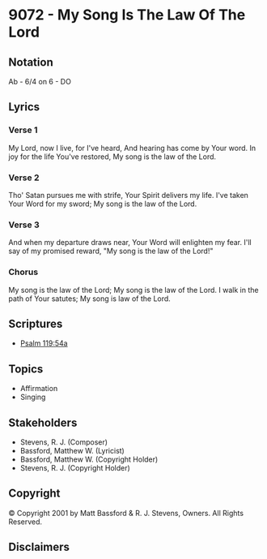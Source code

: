 # 9072 - My Song Is The Law Of The Lord

## Notation

Ab - 6/4 on 6 - DO

## Lyrics

### Verse 1

My Lord, now I live, for I've heard, And hearing has come by Your word. In joy for the life You've restored, My song is the law of the Lord.

### Verse 2

Tho' Satan pursues me with strife, Your Spirit delivers my life. I've taken Your Word for my sword; My song is the law of the Lord.

### Verse 3

And when my departure draws near, Your Word will enlighten my fear. I'll say of my promised reward, "My song is the law of the Lord!"

### Chorus

My song is the law of the Lord; My song is the law of the Lord. I walk in the path of Your satutes; My song is law of the Lord.


## Scriptures

- [Psalm 119:54a](https://www.biblegateway.com/passage/?search=Psalm%20119%3A54a)

## Topics

- Affirmation
- Singing

## Stakeholders

- Stevens, R. J. (Composer)
- Bassford, Matthew W. (Lyricist)
- Bassford, Matthew W. (Copyright Holder)
- Stevens, R. J. (Copyright Holder)

## Copyright

© Copyright 2001 by Matt Bassford & R. J. Stevens, Owners. All Rights Reserved.


## Disclaimers


